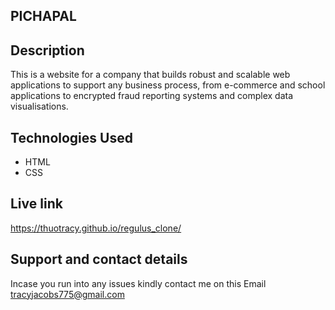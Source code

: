 ## PICHAPAL

## Description

This is a website for a company that builds robust and scalable web applications to support any business process, from e-commerce and school applications to encrypted fraud reporting systems and complex data visualisations.

## Technologies Used
* HTML
* CSS

## Live link
https://thuotracy.github.io/regulus_clone/

## Support and contact details
Incase you run into any issues kindly contact me on this Email tracyjacobs775@gmail.com
